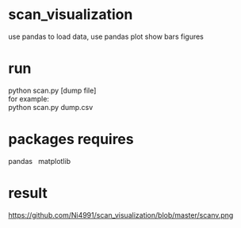 # scan_visualization


use pandas to load data, use pandas plot show bars figures


# run 
python scan.py [dump file]  
for example:  
python scan.py  dump.csv  

# packages requires
pandas   
matplotlib    

 


# result

 https://github.com/Ni4991/scan_visualization/blob/master/scanv.png
